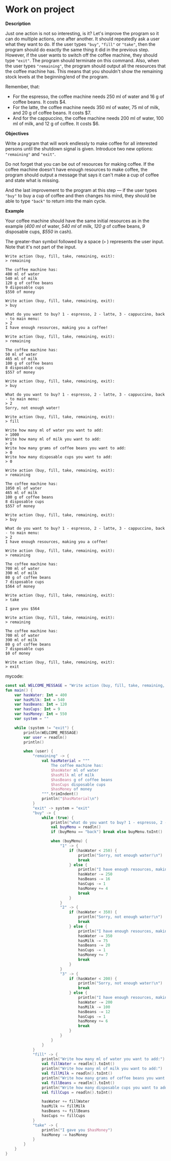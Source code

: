 # Work on project

**Description**

Just one action is not so interesting, is it? Let's improve the program so it can do multiple actions, one after another. It should repeatedly ask a user what they want to do. If the user types `"buy"`, `"fill"` or `"take"`, then the program should do exactly the same thing it did in the previous step. However, if the user wants to switch off the coffee machine, they should type `"exit"`. The program should terminate on this command. Also, when the user types `"remaining"`, the program should output all the resources that the coffee machine has. This means that you shouldn't show the remaining stock levels at the beginning/end of the program.

Remember, that:

* For the espresso, the coffee machine needs 250 ml of water and 16 g of coffee beans. It costs $4.
* For the latte, the coffee machine needs 350 ml of water, 75 ml of milk, and 20 g of coffee beans. It costs $7.
* And for the cappuccino, the coffee machine needs 200 ml of water, 100 ml of milk, and 12 g of coffee. It costs $6.

**Objectives**

Write a program that will work endlessly to make coffee for all interested persons until the shutdown signal is given. Introduce two new options: `"remaining"` and `"exit"`.

Do not forget that you can be out of resources for making coffee. If the coffee machine doesn't have enough resources to make coffee, the program should output a message that says it can't make a cup of coffee and state what is missing.

And the last improvement to the program at this step — if the user types `"buy"` to buy a cup of coffee and then changes his mind, they should be able to type `"back"` to return into the main cycle.

**Example**

Your coffee machine should have the same initial resources as in the example (_400 ml_ of water, _540 ml_ of milk, _120 g_ of coffee beans, _9_ disposable cups, _$550_ in cash).

The greater-than symbol followed by a space (`>` ) represents the user input. Note that it's not part of the input.

```
Write action (buy, fill, take, remaining, exit): 
> remaining

The coffee machine has:
400 ml of water
540 ml of milk
120 g of coffee beans
9 disposable cups
$550 of money

Write action (buy, fill, take, remaining, exit): 
> buy

What do you want to buy? 1 - espresso, 2 - latte, 3 - cappuccino, back - to main menu: 
> 2
I have enough resources, making you a coffee!

Write action (buy, fill, take, remaining, exit): 
> remaining

The coffee machine has:
50 ml of water
465 ml of milk
100 g of coffee beans
8 disposable cups
$557 of money

Write action (buy, fill, take, remaining, exit): 
> buy

What do you want to buy? 1 - espresso, 2 - latte, 3 - cappuccino, back - to main menu: 
> 2
Sorry, not enough water!

Write action (buy, fill, take, remaining, exit): 
> fill

Write how many ml of water you want to add: 
> 1000
Write how many ml of milk you want to add: 
> 0
Write how many grams of coffee beans you want to add: 
> 0
Write how many disposable cups you want to add: 
> 0

Write action (buy, fill, take, remaining, exit): 
> remaining

The coffee machine has:
1050 ml of water
465 ml of milk
100 g of coffee beans
8 disposable cups
$557 of money

Write action (buy, fill, take, remaining, exit): 
> buy

What do you want to buy? 1 - espresso, 2 - latte, 3 - cappuccino, back - to main menu: 
> 2
I have enough resources, making you a coffee!

Write action (buy, fill, take, remaining, exit): 
> remaining

The coffee machine has:
700 ml of water
390 ml of milk
80 g of coffee beans
7 disposable cups
$564 of money

Write action (buy, fill, take, remaining, exit): 
> take

I gave you $564

Write action (buy, fill, take, remaining, exit): 
> remaining

The coffee machine has:
700 ml of water
390 ml of milk
80 g of coffee beans
7 disposable cups
$0 of money

Write action (buy, fill, take, remaining, exit): 
> exit
```

mycode:

```kotlin
const val WELCOME_MESSAGE = "Write action (buy, fill, take, remaining, exit):"
fun main() {
    var hasWater: Int = 400
    var hasMilk: Int = 540
    var hasBeans: Int = 120
    var hasCups: Int = 9
    var hasMoney: Int = 550
    var system = ""

    while (system != "exit") {
        println(WELCOME_MESSAGE)
        var user = readln()
        println()

        when (user) {
            "remaining" -> {
                val hasMaterial = """
                    The coffee machine has:
                    $hasWater ml of water
                    $hasMilk ml of milk
                    $hasBeans g of coffee beans
                    $hasCups disposable cups
                    $hasMoney of money
                """.trimIndent()
                println("$hasMaterial\n")
            }
            "exit" -> system = "exit"
            "buy" -> {
                while (true) {
                    println("what do you want to buy? 1 - espresso, 2 - latte, 3 - cappuccino, back - to main menu:")
                    val buyMenu = readln()
                    if (buyMenu == "back") break else buyMenu.toInt()

                    when (buyMenu) {
                        "1" -> {
                            if (hasWater < 250) {
                                println("Sorry, not enough water!\n")
                                break
                            } else {
                                println("I have enough resources, making you a coffee!\n")
                                hasWater -= 250
                                hasBeans -= 16
                                hasCups -= 1
                                hasMoney += 4
                                break
                            }
                        }
                        "2" -> {
                            if (hasWater < 350) {
                                println("Sorry, not enough water!\n")
                                break
                            } else {
                                println("I have enough resources, making you a coffee!\n")
                                hasWater -= 350
                                hasMilk -= 75
                                hasBeans -= 20
                                hasCups -= 1
                                hasMoney += 7
                                break
                            }
                        }
                        "3" -> {
                            if (hasWater < 200) {
                                println("Sorry, not enough water!\n")
                                break
                            } else {
                                println("I have enough resources, making you a coffee!\n")
                                hasWater -= 200
                                hasMilk -= 100
                                hasBeans -= 12
                                hasCups -= 1
                                hasMoney += 6
                                break
                            }
                        }
                    }
                }
            }
            "fill" -> {
                println("Write how many ml of water you want to add:")
                val fillWater = readln().toInt()
                println("Write how many ml of milk you want to add:")
                val fillMilk = readln().toInt()
                println("Write how many grams of coffee beans you want to add:")
                val fillBeans = readln().toInt()
                println("Write how many disposable cups you want to add:")
                val fillCups = readln().toInt()

                hasWater += fillWater
                hasMilk += fillMilk
                hasBeans += fillBeans
                hasCups += fillCups
            }
            "take" -> {
                println("I gave you $hasMoney")
                hasMoney -= hasMoney
            }
        }
    }
}
```
